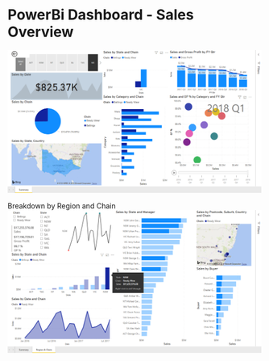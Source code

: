 # PowerBi Dashboard - Sales Overview

![On Board Computer](https://github.com/guilhermelionzo/PowerBi-Dashboards/blob/master/summary.png)

Breakdown by Region and Chain
![On Board Computer](https://github.com/guilhermelionzo/PowerBi-Dashboards/blob/master/breakdown_by_ChainRegions.png)

